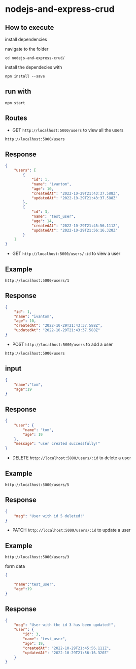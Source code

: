 # nodejs-and-express-crud

## How to execute

install dependencies

navigate to the folder

```
cd nodejs-and-express-crud/
```

install the dependecies with
```
npm install --save
```

## run with

```
npm start
```

## Routes
- GET `http://localhost:5000/users` to view all the users

`http://localhost:5000/users`

## Response

```json
{
    "users": [
        {
            "id": 1,
            "name": "ivantom",
            "age": 10,
            "createdAt": "2022-10-29T21:43:37.588Z",
            "updatedAt": "2022-10-29T21:43:37.588Z"
        },
        {
            "id": 3,
            "name": "test_user",
            "age": 14,
            "createdAt": "2022-10-29T21:45:56.111Z",
            "updatedAt": "2022-10-29T21:56:16.320Z"
        }
    ]
}
```

- GET `http://localhost:5000/users/:id` to view a user

## Example 
`http://localhost:5000/users/1`

## Response

```json
{
    "id": 1,
    "name": "ivantom",
    "age": 10,
    "createdAt": "2022-10-29T21:43:37.588Z",
    "updatedAt": "2022-10-29T21:43:37.588Z"
}
```

- POST `http://localhost:5000/users` to add a user

`http://localhost:5000/users`
## input

```json
{
    "name":"tom",
    "age":19
}
```

## Response

```json
{
    "user": {
        "name": "tom",
        "age": 19
    },
    "message": "user created successfully!"
}
```

- DELETE `http://localhost:5000/users/:id` to delete a user

## Example

`http://localhost:5000/users/5`

## Response

```json
{
    "msg": "User with id 5 deleted!"
}
```

- PATCH `http://localhost:5000/users/:id` to update a user

## Example 

`http://localhost:5000/users/3`

form data

```json
{

    "name":"test_user",
    "age":19
}
```

## Response

```json
{
    "msg": "User with the id 3 has been updated!",
    "user": {
        "id": 3,
        "name": "test_user",
        "age": 19,
        "createdAt": "2022-10-29T21:45:56.111Z",
        "updatedAt": "2022-10-29T21:56:16.320Z"
    }
}
```
